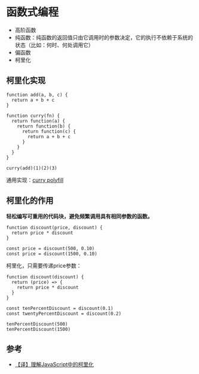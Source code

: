 # 函数式编程

* 高阶函数
* 纯函数：纯函数的返回值只由它调用时的参数决定，它的执行不依赖于系统的状态（比如：何时、何处调用它）
* 偏函数
* 柯里化

## 柯里化实现

    function add(a, b, c) {
      return a + b + c
    }

    function curry(fn) {
      return function(a) {
        return function(b) {
          return function(c) {
            return a + b + c
          }        
        }
      }
    }
    
    curry(add)(1)(2)(3)
    
通用实现：[curry polyfill](../JavaScript%E5%9F%BA%E7%A1%80/JavaScript%E9%97%AD%E5%8C%85.md#2curry-polyfill)

## 柯里化的作用

**轻松编写可重用的代码块，避免频繁调用具有相同参数的函数。**

    function discount(price, discount) {
      return price * discount
    }
    
    const price = discount(500, 0.10)
    const price = discount(1500, 0.10)
    
柯里化，只需要传递price参数：

    function discount(discount) {
      return (price) => {
        return price * discount
      }
    }

    const tenPercentDiscount = discount(0.1)
    const twentyPercentDiscount = discount(0.2)
    
    tenPercentDiscount(500)
    tenPercentDiscount(1500)

## 参考

* [【译】理解JavaScript中的柯里化](https://juejin.im/post/5be5b5a65188250fa835897e)